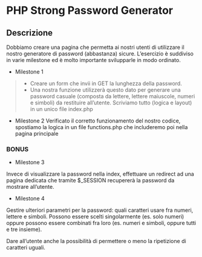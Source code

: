 
# PHP Strong Password Generator


## Descrizione
Dobbiamo creare una pagina che permetta ai nostri utenti di utilizzare il nostro generatore di password (abbastanza) sicure.
L’esercizio è suddiviso in varie milestone ed è molto importante svilupparle in modo ordinato.

- Milestone 1
 > - Creare un form che invii in GET la lunghezza della password. 
> - Una nostra funzione utilizzerà questo dato per generare una password casuale (composta da lettere, lettere maiuscole, numeri e simboli) da restituire all’utente.
Scriviamo tutto (logica e layout) in un unico file index.php

- Milestone 2
Verificato il corretto funzionamento del nostro codice, spostiamo la logica in un file functions.php che includeremo poi nella pagina principale


### BONUS 
- Milestone 3 

Invece di visualizzare la password nella index, effettuare un redirect ad una pagina dedicata che tramite $_SESSION recupererà la password da mostrare all’utente.
- Milestone 4 

Gestire ulteriori parametri per la password: quali caratteri usare fra numeri, lettere e simboli. Possono essere scelti singolarmente (es. solo numeri) oppure possono essere combinati fra loro (es. numeri e simboli, oppure tutti e tre insieme).

Dare all’utente anche la possibilità di permettere o meno la ripetizione di caratteri uguali.